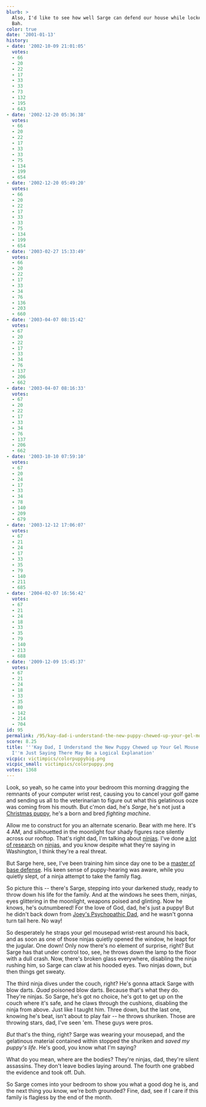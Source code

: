 ```yaml
---
blurb: >
  Also, I'd like to see how well Sarge can defend our house while locked in the garage.
  Bah.
color: true
date: '2001-01-13'
history:
- date: '2002-10-09 21:01:05'
  votes:
  - 66
  - 20
  - 22
  - 17
  - 33
  - 33
  - 73
  - 132
  - 195
  - 643
- date: '2002-12-20 05:36:38'
  votes:
  - 66
  - 20
  - 22
  - 17
  - 33
  - 33
  - 75
  - 134
  - 199
  - 654
- date: '2002-12-20 05:49:20'
  votes:
  - 66
  - 20
  - 22
  - 17
  - 33
  - 33
  - 75
  - 134
  - 199
  - 654
- date: '2003-02-27 15:33:49'
  votes:
  - 66
  - 20
  - 22
  - 17
  - 33
  - 34
  - 76
  - 136
  - 203
  - 660
- date: '2003-04-07 08:15:42'
  votes:
  - 67
  - 20
  - 22
  - 17
  - 33
  - 34
  - 76
  - 137
  - 206
  - 662
- date: '2003-04-07 08:16:33'
  votes:
  - 67
  - 20
  - 22
  - 17
  - 33
  - 34
  - 76
  - 137
  - 206
  - 662
- date: '2003-10-10 07:59:10'
  votes:
  - 67
  - 20
  - 24
  - 17
  - 33
  - 34
  - 78
  - 140
  - 209
  - 679
- date: '2003-12-12 17:06:07'
  votes:
  - 67
  - 21
  - 24
  - 17
  - 33
  - 35
  - 79
  - 140
  - 211
  - 685
- date: '2004-02-07 16:56:42'
  votes:
  - 67
  - 21
  - 24
  - 18
  - 33
  - 35
  - 79
  - 140
  - 213
  - 688
- date: '2009-12-09 15:45:37'
  votes:
  - 67
  - 21
  - 24
  - 18
  - 33
  - 35
  - 80
  - 142
  - 214
  - 704
id: 95
permalink: /95/kay-dad-i-understand-the-new-puppy-chewed-up-your-gel-mouse-wristrest-im-just-saying-there-may-be-a-logical-explanation/
score: 8.25
title: '''Kay Dad, I Understand the New Puppy Chewed up Your Gel Mouse Wrist-rest,
  I''m Just Saying There May Be a Logical Explanation'
vicpic: victimpics/colorpuppybig.png
vicpic_small: victimpics/colorpuppy.png
votes: 1368
---
```


Look, so yeah, so he came into your bedroom this morning dragging the
remnants of your computer wrist rest, causing you to cancel your golf
game and sending us all to the veterinarian to figure out what this
gelatinous ooze was coming from his mouth. But c'mon dad, he's *Sarge*,
he's not just a [Christmas puppy](%ARTICLE[82]%), he's a born and
bred *fighting machine*.

Allow me to construct for you an alternate scenario. Bear with me here.
It's 4 AM, and silhouetted in the moonlight four shady figures race
silently across our rooftop. That's right dad, I'm talking about
[ninjas](http://web.archive.org/web/20010113000000/http://gamespy.com/comics/littlegamers/archives/20010111.html).
I've done [a lot of
research](http://web.archive.org/web/20010113000000/http://gamespy.com/comics/november00/angst30/)
on
[ninjas](http://web.archive.org/web/20010113000000/http://gamespy.com/comics/littlegamers/archives/20010109.html),
and you know despite what they're saying in Washington, I think they're
a real threat.

But Sarge here, see, I've been training him since day one to be a
[master of base defense](%ARTICLE[17]%). His keen sense of
puppy-hearing was aware, while you quietly slept, of a ninja attempt to
take the family flag.

So picture this -- there's Sarge, stepping into your darkened study,
ready to throw down his life for the family. And at the windows he sees
them, ninjas, eyes glittering in the moonlight, weapons poised and
glinting. Now he knows, he's outnumbered! For the love of God, dad, he's
just a puppy! But he didn't back down from [Joey's Psychopathic
Dad](%ARTICLE[84]%), and he wasn't gonna turn tail here. No way!

So desperately he straps your gel mousepad wrist-rest around his back,
and as soon as one of those ninjas quietly opened the window, he leapt
for the jugular. One down! Only now there's no element of surprise,
right? But Sarge has that under control too, see, he throws down the
lamp to the floor with a dull crash. Now, there's broken glass
everywhere, disabling the ninja rushing him, so Sarge can claw at his
hooded eyes. Two ninjas down, but then things get sweaty.

The third ninja dives under the couch, right? He's gonna attack Sarge
with blow darts. *Quad* poisoned blow darts. Because that's what they
do. They're ninjas. So Sarge, he's got no choice, he's got to get up on
the couch where it's safe, and he claws through the cushions, disabling
the ninja from above. Just like I taught him. Three down, but the last
one, knowing he's beat, isn't about to play fair -- he throws shuriken.
Those are throwing stars, dad, I've seen 'em. These guys were pros.

*But* that's the thing, right? Sarge was wearing your mousepad, and the
gelatinous material contained within stopped the shuriken and *saved my
puppy's life*. He's good, you know what I'm saying?

What do you mean, where are the bodies? They're ninjas, dad, they're
silent assassins. They don't leave bodies laying around. The fourth one
grabbed the evidence and took off. Duh.

So Sarge comes into your bedroom to show you what a good dog he is, and
the next thing you know, we're both grounded? Fine, dad, see if I care
if this family is flagless by the end of the month.